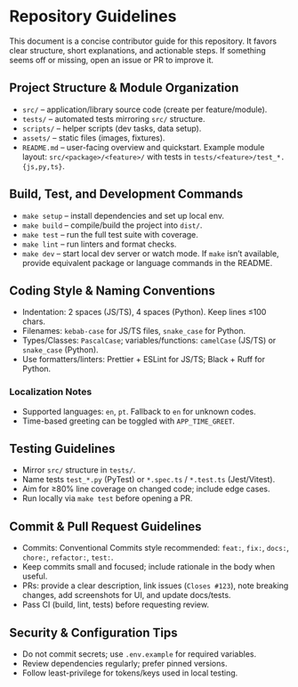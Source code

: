 # Repository Guidelines

This document is a concise contributor guide for this repository. It favors clear structure, short explanations, and actionable steps. If something seems off or missing, open an issue or PR to improve it.

## Project Structure & Module Organization
- `src/` – application/library source code (create per feature/module).
- `tests/` – automated tests mirroring `src/` structure.
- `scripts/` – helper scripts (dev tasks, data setup).
- `assets/` – static files (images, fixtures).
- `README.md` – user-facing overview and quickstart.
Example module layout: `src/<package>/<feature>/` with tests in `tests/<feature>/test_*.{js,py,ts}`.

## Build, Test, and Development Commands
- `make setup` – install dependencies and set up local env.
- `make build` – compile/build the project into `dist/`.
- `make test` – run the full test suite with coverage.
- `make lint` – run linters and format checks.
- `make dev` – start local dev server or watch mode.
If `make` isn’t available, provide equivalent package or language commands in the README.

## Coding Style & Naming Conventions
- Indentation: 2 spaces (JS/TS), 4 spaces (Python). Keep lines ≤100 chars.
- Filenames: `kebab-case` for JS/TS files, `snake_case` for Python.
- Types/Classes: `PascalCase`; variables/functions: `camelCase` (JS/TS) or `snake_case` (Python).
- Use formatters/linters: Prettier + ESLint for JS/TS; Black + Ruff for Python.

### Localization Notes
- Supported languages: `en`, `pt`. Fallback to `en` for unknown codes.
- Time-based greeting can be toggled with `APP_TIME_GREET`.

## Testing Guidelines
- Mirror `src/` structure in `tests/`.
- Name tests `test_*.py` (PyTest) or `*.spec.ts` / `*.test.ts` (Jest/Vitest).
- Aim for ≥80% line coverage on changed code; include edge cases.
- Run locally via `make test` before opening a PR.

## Commit & Pull Request Guidelines
- Commits: Conventional Commits style recommended: `feat:`, `fix:`, `docs:`, `chore:`, `refactor:`, `test:`.
- Keep commits small and focused; include rationale in the body when useful.
- PRs: provide a clear description, link issues (`Closes #123`), note breaking changes, add screenshots for UI, and update docs/tests.
- Pass CI (build, lint, tests) before requesting review.

## Security & Configuration Tips
- Do not commit secrets; use `.env.example` for required variables.
- Review dependencies regularly; prefer pinned versions.
- Follow least-privilege for tokens/keys used in local testing.
